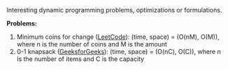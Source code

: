 Interesting dynamic programming problems, optimizations or formulations.

**Problems:**
1. Minimum coins for change ([LeetCode](https://leetcode.com/problems/coin-change/)): (time, space) = (O(nM), O(M)), where n is the number of coins and M is the amount
2. 0-1 knapsack ([GeeksforGeeks](https://www.geeksforgeeks.org/0-1-knapsack-problem-dp-10/)): (time, space) = (O(nC), O(C)), where n is the number of items and C is the capacity

